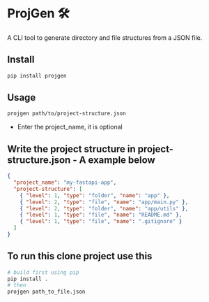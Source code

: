


# ProjGen 🛠️

A CLI tool to generate directory and file structures from a JSON file.

## Install

```bash
pip install projgen
```
## Usage
```bash
projgen path/to/project-structure.json
```
- Enter the project_name, it is optional

## Write the project structure in project-structure.json - A example below
```json
{
  "project_name": "my-fastapi-app",
  "project-structure": [
    { "level": 1, "type": "folder", "name": "app" },
    { "level": 2, "type": "file", "name": "app/main.py" },
    { "level": 2, "type": "folder", "name": "app/utils" },
    { "level": 1, "type": "file", "name": "README.md" },
    { "level": 1, "type": "file", "name": ".gitignore" }
  ]
}
```
## To run this clone project use this 
```bash
# build first using pip
pip install .
# then
projgen path_to_file.json
```

